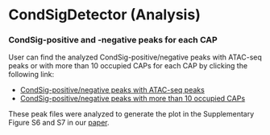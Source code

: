 # CondSigDetector (Analysis)


### CondSig-positive and -negative peaks for each CAP

User can find the analyzed CondSig-positive/negative peaks with ATAC-seq peaks or with more than 10 occupied CAPs for each CAP by clicking the following link:

* [CondSig-positive/negative peaks with ATAC-seq peaks](https://compbio-zhanglab.org/CondSigDB/data/GitHub/component.peaks.classification.ca.tar.gz)
* [CondSig-positive/negative peaks with more than 10 occupied CAPs](https://compbio-zhanglab.org/CondSigDB/data/GitHub/component.peaks.classification.mo.tar.gz)

These peak files were analyzed to generate the plot in the Supplementary Figure S6 and S7 in our [paper](https://doi.org/10.1038/s41467-024-51426-2).
